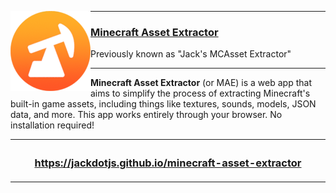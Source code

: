 <div>
  <img align="left" src="https://raw.githubusercontent.com/JackDotJS/minecraft-asset-extractor/main/assets/icon.png"/>
  <hr>
  <h3>
  
  [Minecraft Asset Extractor](https://jackdotjs.github.io/minecraft-asset-extractor)
  
  </h3>
  <p>Previously known as "Jack's MCAsset Extractor"</p>
  <hr>
</div>

**Minecraft Asset Extractor** (or MAE) is a web app that aims to simplify the process of extracting Minecraft's built-in game assets, including things like textures, sounds, models, JSON data, and more. This app works entirely through your browser. No installation required!

<table align="center">
  <th width="1000px">
    <h3 align="center"><a href="https://jackdotjs.github.io/minecraft-asset-extractor">https://jackdotjs.github.io/minecraft-asset-extractor</a></h3>
  </th>
</table>
